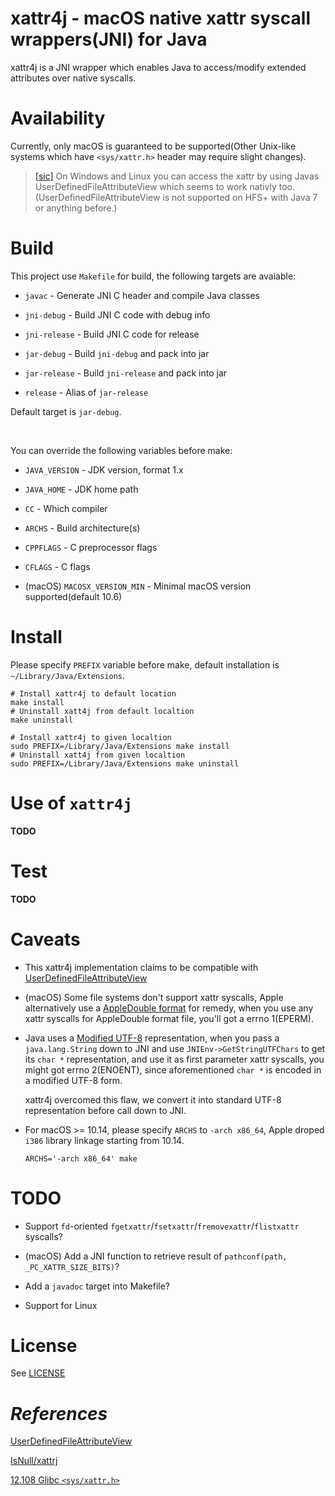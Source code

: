 # xattr4j - macOS native xattr syscall wrappers(JNI) for Java

xattr4j is a JNI wrapper which enables Java to access/modify extended attributes over native syscalls.

# Availability

Currently, only macOS is guaranteed to be supported(Other Unix-like systems which have `<sys/xattr.h>` header may require slight changes).

> [[sic]](https://github.com/IsNull/xattrj#scope) On Windows and Linux you can access the xattr by using Javas UserDefinedFileAttributeView which seems to work nativly too. (UserDefinedFileAttributeView is not supported on HFS+ with Java 7 or anything before.)

# Build

This project use `Makefile` for build, the following targets are avaiable:

* `javac` - Generate JNI C header and compile Java classes

* `jni-debug` - Build JNI C code with debug info

* `jni-release` - Build JNI C code for release

* `jar-debug` - Build `jni-debug` and pack into jar

* `jar-release` - Build `jni-release` and pack into jar

* `release` - Alias of `jar-release`

Default target is `jar-debug`.

<br>

You can override the following variables before make:

* `JAVA_VERSION` - JDK version, format 1.x

* `JAVA_HOME` - JDK home path

* `CC` - Which compiler

* `ARCHS` - Build architecture(s)

* `CPPFLAGS` - C preprocessor flags

* `CFLAGS` - C flags

* (macOS) `MACOSX_VERSION_MIN` - Minimal macOS version supported(default 10.6)

# Install

Please specify `PREFIX` variable before make, default installation is `~/Library/Java/Extensions`.

```shell
# Install xattr4j to default location
make install
# Uninstall xatt4j from default localtion
make uninstall

# Install xattr4j to given localtion
sudo PREFIX=/Library/Java/Extensions make install
# Uninstall xatt4j from given localtion
sudo PREFIX=/Library/Java/Extensions make uninstall
```

# Use of `xattr4j`

**TODO**

# Test

**TODO**

# Caveats

* This xattr4j implementation claims to be compatible with [UserDefinedFileAttributeView](https://docs.oracle.com/javase/7/docs/api/java/nio/file/attribute/UserDefinedFileAttributeView.html)

* (macOS) Some file systems don't support xattr syscalls, Apple alternatively use a [AppleDouble format](https://en.wikipedia.org/wiki/AppleSingle_and_AppleDouble_formats) for remedy, when you use any xattr syscalls for AppleDouble format file, you'll got a errno 1(EPERM).

* Java uses a [Modified UTF-8](https://en.wikipedia.org/wiki/UTF-8#Modified_UTF-8) representation, when you pass a `java.lang.String` down to JNI and use `JNIEnv->GetStringUTFChars` to get its `char *` representation, and use it as first parameter xattr syscalls, you might got errno 2(ENOENT), since aforementioned `char *` is encoded in a modified UTF-8 form.

	xattr4j overcomed this flaw, we convert it into standard UTF-8 representation before call down to JNI.

* For macOS >= 10.14, please specify `ARCHS` to `-arch x86_64`, Apple droped `i386` library linkage starting from 10.14.

	```shell
	ARCHS='-arch x86_64' make
	```

# TODO

* Support `fd`-oriented `fgetxattr`/`fsetxattr`/`fremovexattr`/`flistxattr` syscalls?

* (macOS) Add a JNI function to retrieve result of `pathconf(path, _PC_XATTR_SIZE_BITS)`?

* Add a `javadoc` target into Makefile?

* Support for Linux

# License

See [LICENSE](LICENSE)

# *References*

[UserDefinedFileAttributeView](https://docs.oracle.com/javase/7/docs/api/java/nio/file/attribute/UserDefinedFileAttributeView.html)

[IsNull/xattrj](https://github.com/IsNull/xattrj)

[12.108 Glibc `<sys/xattr.h>`](https://www.gnu.org/software/gnulib/manual/html_node/Glibc-sys_002fxattr_002eh.html#Glibc-sys_002fxattr_002eh)
